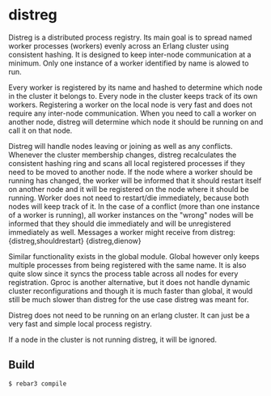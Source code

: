 # distreg

Distreg is a distributed process registry.  Its main goal is to spread named worker processes (workers) evenly across an Erlang cluster using consistent hashing. It is designed to keep inter-node communication at a minimum. Only one instance of a worker identified by name is alowed to run.

Every worker is registered by its name and hashed to determine which node in the cluster it belongs to. Every node in the cluster keeps track of its own workers. Registering a worker on the local node is very fast and does not require any inter-node communication. When you need to call a worker on another node, distreg will determine which node it should be running on and call it on that node. 

Distreg will handle nodes leaving or joining as well as any conflicts. Whenever the cluster membership changes, distreg recalculates the consistent hashing ring and scans all local registered processes if they need to be moved to another node. If the node where a worker should be running has changed, the worker will be informed that it should restart itself on another node and it will be registered on the node where it should be running. Worker does not need to restart/die immediately, because both nodes will keep track of it. In the case of a conflict (more than one instance of a worker is running), all worker instances on the "wrong" nodes will be informed that they should die immediately and will be unregistered immediately as well.
Messages a worker might receive from distreg:
{distreg,shouldrestart}
{distreg,dienow}

Similar functionality exists in the global module. Global however only keeps multiple processes from being registered with the same name. It is also quite slow since it syncs the process table across all nodes for every registration. Gproc is another alternative, but it does not handle dynamic cluster reconfigurations and though it is much faster than global, it would still be much slower than distreg for the use case distreg was meant for.

Distreg does not need to be running on an erlang cluster. It can just be a very fast and simple local process registry. 

If a node in the cluster is not running distreg, it will be ignored.

## Build

```
$ rebar3 compile
```
